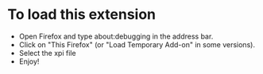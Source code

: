 # To load this extension

- Open Firefox and type about:debugging in the address bar.
- Click on "This Firefox" (or "Load Temporary Add-on" in some versions).
- Select the xpi file
- Enjoy!


